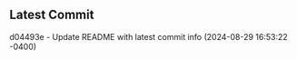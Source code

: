 
## Latest Commit
d04493e - Update README with latest commit info (2024-08-29 16:53:22 -0400) <Yunxi-Zhou>
